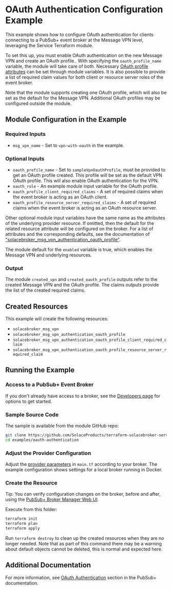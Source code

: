 # OAuth Authentication Configuration Example

This example shows how to configure OAuth authentication for clients connecting to a PubSub+ event broker at the Message VPN level, leveraging the Service Terraform module.

To set this up, you must enable OAuth authentication on the new Message VPN and create an OAuth profile.. With specifying the `oauth_profile_name` variable, the module will take care of both. Necessary [OAuth profile attributes](https://docs.solace.com/Security/Configuring-Client-Authentication.htm#Managing-OAuth-Profiles) can be set through module variables. It is also possible to provide a list of required claim values for both client or resource server roles of the event broker.

Note that the module supports creating one OAuth profile, which will also be set as the default for the Message VPN. Additional OAuth profiles may be configured outside the module.  

## Module Configuration in the Example

### Required Inputs

* `msg_vpn_name` - Set to `vpn-with-oauth` in the example.

### Optional Inputs

* `oauth_profile_name` - Set to `sampleVpnOauthProfile`, must be provided to get an OAuth profile created. This profile will be set as the default VPN OAuth profile. This will also enable OAuth authentication for the VPN.
* `oauth_role` - An example module input variable for the OAuth profile.
* `oauth_profile_client_required_claims` - A set of required claims when the event broker is acting as an OAuth client.
* `oauth_profile_resource_server_required_claims` - A set of required claims when the event broker is acting as an OAuth resource server.

Other optional module input variables have the same name as the attributes of the underlying provider resource. If omitted, then the default for the related resource attribute will be configured on the broker. For a list of attributes and the corresponding defaults, see the documentation of ["solacebroker_msg_vpn_authentication_oauth_profile"](https://registry.terraform.io/providers/SolaceProducts/solacebroker/latest/docs/resources/msg_vpn_authentication_oauth_profile#optional).

The module default for the `enabled` variable is true, which enables the Message VPN and underlying resources.

### Output

The module `created_vpn` and `created_oauth_profile` outputs refer to the created Message VPN and the OAuth profile. The claims outputs provide the list of the created required claims.

## Created Resources

This example will create the following resources:

* `solacebroker_msg_vpn`
* `solacebroker_msg_vpn_authentication_oauth_profile`
* `solacebroker_msg_vpn_authentication_oauth_profile_client_required_claim`
* `solacebroker_msg_vpn_authentication_oauth_profile_resource_server_required_claim`

## Running the Example

### Access to a PubSub+ Event Broker

If you don't already have access to a broker, see the [Developers page](https://www.solace.dev/) for options to get started.

### Sample Source Code

The sample is available from the module GitHub repo:

```bash
git clone https://github.com/SolaceProducts/terraform-solacebroker-service.git
cd examples/oauth-authentication
```

### Adjust the Provider Configuration

Adjust the [provider parameters](https://registry.terraform.io/providers/SolaceProducts/solacebroker/latest/docs#schema) in `main.tf` according to your broker. The example configuration shows settings for a local broker running in Docker.

### Create the Resource

Tip: You can verify configuration changes on the broker, before and after, using the [PubSub+ Broker Manager Web UI](https://docs.solace.com/Admin/Broker-Manager/PubSub-Manager-Overview.htm).

Execute from this folder:

```bash
terraform init
terraform plan
terraform apply
```

Run `terraform destroy` to clean up the created resources when they are no longer needed. Note that as part of this command there may be a warning about default objects cannot be deleted, this is normal and expected here.

## Additional Documentation

For more information, see [OAuth Authentication](https://docs.solace.com/Security/Configuring-Client-Authentication.htm#OAuth) section in the PubSub+ documentation.
